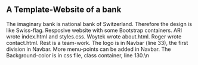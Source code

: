 ## A Template-Website of a bank
The imaginary bank is national bank of Switzerland. Therefore the design is like Swiss-flag.
Resposive website with some Bootstrap containers.
ARI wrote index.html and styles.css.
 Woytek wrote about.html.
 Roger wrote contact.html.
 Rest is a team-work.
The logo is in Navbar (line 33), the first division in Navbar.
 More menu-points can be added in Navbar.
The Background-color is in css file, class container, line 130.\n
